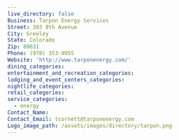 ```yaml
---
live_directory: false
Business: Tarpon Energy Services
Street: 303 8th Avenue
City: Greeley
State: Colorado
Zip: 80631
Phone: (970) 353-9955
Website: 'http://www.tarponenergy.com/'
dining_categories:
entertainment_and_recreation_categories:
lodging_and_event_centers_categories:
nightlife_categories:
retail_categories:
service_categories:
  - energy
Contact_Name:
Contact_Email: tcornett@tarponenergy.com
Logo_image_path: /assets/images/directory/tarpon.png
---
```



